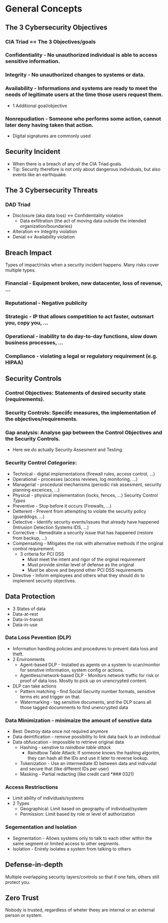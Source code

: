 # General Concepts

## The 3 Cybersecurity Objectives

### CIA Triad == The 3 Objectives/goals
### Confidentiality - No unauthorized individual is able to access sensitive information.
### Integrity - No unauthorized changes to systems or data.
### Availability - Informations and systems are ready to meet the needs of legitimate users at the time those users request them.
* 1 Additional goal/objective
### Nonrepudiation - Someone who performs some action, cannot later deny having taken that action.
  * Digital signatures are commonly used

## Security Incident

* When there is a breach of any of the CIA Triad goals.
* Tip: Security therefore is not only about dangerous individuals, but also events like an earthquake.

## The 3 Cybersecurity Threats

### DAD Triad
* Disclosure (aka data loss) <-> Confidentiality violation
  * Data exfiltration (the act of moving data outside the intended organization/boundaries)
* Alteration <-> Integrity violation
* Denial <-> Availability violation

## Breach Impact

Types of impact/risks when a security incident happens. Many risks cover multiple types.

### Financial - Equipment broken, new datacenter, loss of revenue, ...
### Reputational - Negative publicity
### Strategic - IP that allows competition to act faster, outsmart you, copy you, ...
### Operational - inability to do day-to-day functions, slow down business processes, ...
### Compliance - violating a legal or regulatory requirement (e.g. HIPAA)

## Security Controls

### Control Objectives: Statements of desired security state (requirements).
### Security Controls: Speciifc measures, the implementation of the objectives/requirements.
### Gap analysis: Analyse gap between the Control Objectives and the Security Controls.
* Here we do actually Security Assesment and Testing.
### Security Control *Categories*:
* Technical - digital implementations (firewall rules, access control, ...)
* Operational - processes (access reviews, log monitoring, ...)
* Managerial - procedural mechanisms (periodic risk assesment, security planning excerices, ...)
* Physical - physical implementation (locks, fences, ...)
Security Control *Types*
* Preventive - Stop before it occurs (Firewalls, ...)
* Detterent - Prevent from attempting to violate the security policy (guarddogs, ...)
* Detective - Identify security events/issues that already have happened (Intrusion Detection Systems IDS, ...)
* Corrective - Remeditate a security issue that has happened (restore from backup, ...)
* Compensating - Mitigates the risk with alternative methods if the original control requirement.
  * 3 criteria for PCI DSS
    * Must meet the intent and rigor of the orginal requirement
    * Must provide similar level of defense as the original
    * Must be above and beyond other PCI DSS requirements
* Directive - Inform employees and others what they should do to implement security objectives.

## Data Protection

* 3 States of data
* Data-at-rest
* Data-in-transit
* Data-in-use

### Data Loss Pevention (DLP)
* Information handling policies and procedures to prevent data loss and theft.
* 2 Environments
  * Agent-based DLP - Installed as agents on a system to scan/monitor for senstive information, system config or actions.
  * Agentless/network-based DLP - Monitors network traffic for risk or proof of data loss. Mostly to pick up on unencrypted content.
* DLP can take actions
  * Pattern matching - find Social Security number formats, sensitive terms etc and trigger on that.
  * Watermarking - tag sensitive documents, and the DLP scans all those tagged documments to find unencrypted data
### Data Minimization - minimaize the amount of senstive data
* Best: Destroy data once not required anymore
* Data deintification - remove possibility to link data back to an individual
* Data obfuscation - impossible to retrieve original data
  * Hashing - senstive to *raindbow table attack*
    * Raindbow Table Attack: If someone knows the hashing algoritm, they can hash all the IDs and use it later to reverse lookup.
  * Tokenization - Use an intermediate ID between data and indivudal and secure that (like different IDs per user)
  * Masking - Partial redacting (like credit card *###  0321)
### Access Restrisctions
* Limit ability of individuals/systems
* 2 Types
  * Geographical: Limit based on geography of individual/system
  * Permission: Limit based by role or level of authorization
### Segementation and Isolation
* Segmentation - Allows systems only to talk to each other within the same segment or limited access to other segments.
* Isolation - Enirely isolates a system from talking to others

## Defense-in-depth
Multiple overlapping security layers/controls so that if one fails, others still protect you.

## Zero Trust

  Nobody is trusted, regardless of wheter theey are internal or an external person or system.
